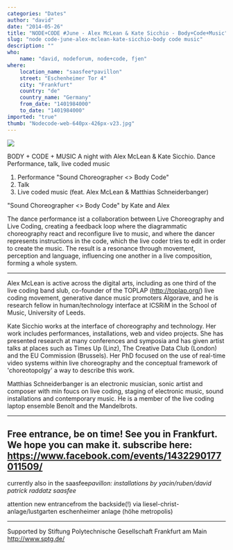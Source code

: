 ```yaml
---
categories: "Dates"
author: "david"
date: "2014-05-26"
title: "NODE+CODE #June - Alex McLean & Kate Sicchio - Body+Code+Music"
slug: "node code-june-alex-mclean-kate-sicchio-body code music"
description: ""
who: 
    name: "david, nodeforum, node+code, fjen"
where: 
    location_name: "saasfee*pavillon"
    street: "Eschenheimer Tor 4"
    city: "Frankfurt"
    country: "de"
    country_name: "Germany"
    from_date: "1401984000"
    to_date: "1401984000"
imported: "true"
thumb: "Nodecode-web-640px-426px-v23.jpg"
---
```



![](Nodecode-web-640px-426px-v23.jpg) 

BODY + CODE + MUSIC
A night with Alex McLean & Kate Sicchio.
Dance Performance, talk, live coded music

1) Performance "Sound Choreographer <> Body Code" 
2) Talk
3) Live coded music (feat. Alex McLean & Matthias Schneiderbanger) 

"Sound Choreographer <> Body Code" 
by Kate and Alex

The dance performance ist a collaboration between Live Choreography and Live Coding, creating a feedback loop where the diagrammatic choreography react and reconfigure live to music, and where the dancer represents instructions in the code, which the live coder tries to edit in order to create the music. The result is a resonance through movement, perception and language, influencing one another in a live composition, forming a whole system.

---
Alex McLean is active across the digital arts, including as one third of the live coding band slub, co-founder of the TOPLAP (http://toplap.org/) live coding movement, generative dance music promoters Algorave, and he is research fellow in human/technology interface at ICSRiM in the School of Music, University of Leeds.

Kate Sicchio works at the interface of choreography and technology. Her work includes performances, installations, web and video projects. She has presented research at many conferences and symposia and has given artist talks at places such as Times Up (Linz), The Creative Data Club (London) and the EU Commission (Brussels). Her PhD focused on the use of real-time video systems within live choreography and the conceptual framework of 'choreotopolgy' a way to describe this work.

Matthias Schneiderbanger is an electronic musician, sonic artist and composer with min foucs on live coding, staging of electronic music, sound installations and contemporary music. He is a member of the live coding laptop ensemble Benoît and the Mandelbrots.

---
Free entrance, be on time! See you in Frankfurt. We hope you can make it.
subscribe here:
https://www.facebook.com/events/1432290177011509/
---
currently also in the saasfee*pavillon:
installations by
yacin/ruben/david
patrick raddatz
saasfee*

attention new entrancefrom the backside(!)
via liesel-christ-anlage/lustgarten
eschenheimer anlage (höhe metropolis)


----

Supported by
Stiftung Polytechnische Gesellschaft Frankfurt am Main
http://www.sptg.de/